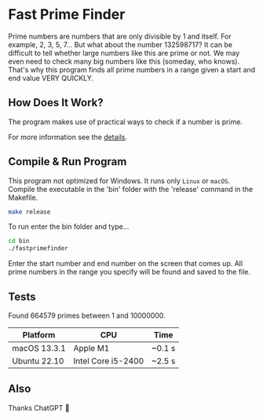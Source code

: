 # Fast Prime Finder

Prime numbers are numbers that are only divisible by 1 and itself. For example, 2, 3, 5, 7... But what about the number 132598717? It can be difficult to tell whether large numbers like this are prime or not. We may even need to check many big numbers like this (someday, who knows). That's why this program finds all prime numbers in a range given a start and end value VERY QUICKLY.
## How Does It Work?

The program makes use of practical ways to check if a number is prime.

For more information see the [details](https://byjus.com/maths/how-to-find-prime-numbers/).

## Compile & Run Program

This program not optimized for Windows. It runs only `Linux` or `macOS`. Compile the executable in the 'bin' folder with the 'release' command in the Makefile.

```bash
make release
```

To run enter the bin folder and type...
```bash
cd bin
./fastprimefinder
```

Enter the start number and end number on the screen that comes up. All prime numbers in the range you specify will be found and saved to the file.

## Tests

Found 664579 primes between 1 and 10000000.

| Platform        | CPU                | Time    |
|-----------------|--------------------|---------|
| macOS 13.3.1    | Apple M1           | ~0.1 s |
| Ubuntu 22.10    | Intel Core i5-2400 | ~2.5 s |

## Also

Thanks ChatGPT 🙂
